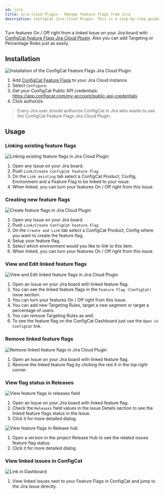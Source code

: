 ```yaml
---
id: jira
title: Jira Cloud Plugin - Manage feature flags from Jira
description: ConfigCat Jira Cloud Plugin. This is a step-by-step guide on how to connect and manage feature flags from Jira Cloud boards.
---
```


Turn features On / Off right from a linked Issue on your Jira board with <a href="https://marketplace.atlassian.com/1222421" target="_blank">ConfigCat Feature Flags Jira Cloud Plugin</a>. Also you can add Targeting or Percentage Rules just as easily.

## Installation

<img src="/docs/assets/jira/auth.gif" className="zoomable" alt="Installation of the ConfigCat Feature Flags Jira Cloud Plugin" />

1. Add <a href="https://marketplace.atlassian.com/1222421" target="_blank">ConfigCat Feature Flags</a> to your Jira Cloud instance.
2. Select `Configure`.
3. Get your ConfigCat Public API credentials: https://app.configcat.com/my-account/public-api-credentials
4. Click authorize.

> Every Jira user should authorize ConfigCat in Jira who wants to use the ConfigCat Feature Flags Jira Cloud Plugin.

## Usage

### Linking existing feature flags

<img src="/docs/assets/jira/link-existing.gif" className="zoomable" alt="Linking existing feature flags in Jira Cloud Plugin" />

1. Open any Issue on your Jira board.
2. Push `Link/Create ConfigCat Feature Flag`
3. On the `Link existing` tab select a ConfigCat Product, Config, Environment and a Feature Flag to be linked to your issue.
4. When linked, you can turn your features On / Off right from this Issue.

### Creating new feature flags

<img src="/docs/assets/jira/create-link.gif" className="zoomable" alt="Create feature flags in Jira Cloud Plugin" />

1. Open any Issue on your Jira board.
2. Push `Link/Create ConfigCat Feature Flag`
3. On the `Create and Link` tab select a ConfigCat Product, Config where you want to create the feature flag.
4. Setup your feature flag.
5. Select which environment would you like to link to this item.
6. When linked, you can turn your features On / Off right from this Issue.

### View and Edit linked feature flags

<img src="/docs/assets/jira/edit-ff.gif" className="zoomable" alt="View and Edit linked feature flags in Jira Cloud Plugin" />

1. Open an Issue on your Jira board with linked feature flag.
2. You can see the linked feature flags in the `Feature Flag (ConfigCat)` issue section.
3. You can turn your features On / Off right from this Issue.
4. You can add new Targeting Rules, target a new segment or target a percentage of users.
5. You can remove Targeting Rules as well.
6. To see the feature flag on the ConfigCat Dashboard just use the `Open in ConfigCat` link.

### Remove linked feature flags

<img src="/docs/assets/jira/remove-ff.gif" className="zoomable" alt="Remove linked feature flags in Jira Cloud Plugin" />

1. Open an Issue on your Jira board with linked feature flag.
2. Remove the linked feature flag by clicking the red X in the top right corner.

### View flag status in Releases

<img src="/docs/assets/jira/release-field.gif" className="zoomable" alt="View feature flags in releases field" />

1. Open an Issue on your Jira board with linked feature flag.
2. Check the `Releases` field values in the issue Details section to see the linked feature flags status in the Issue.
3. Click it for more detailed dialog.

<img src="/docs/assets/jira/release-hub.gif" className="zoomable" alt="View feature flags in Release hub" />

1. Open a version in the project Release Hub to see the related issues feature flag status.
2. Click it for more detailed dialog.

### View linked issues in ConfigCat

<img src="/docs/assets/jira/open-from-dashboard.gif" className="zoomable" alt="Link in Dashboard" />

1. View linked issues next to your Feature Flags in ConfigCat and jump to the Jira Issue directly.
